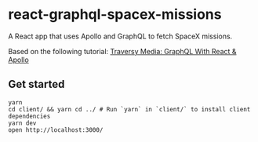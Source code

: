 # react-graphql-spacex-missions

A React app that uses Apollo and GraphQL to fetch SpaceX missions.

Based on the following tutorial: [Traversy Media: GraphQL With React & Apollo](https://www.youtube.com/playlist?list=PLillGF-RfqbZrjw48EXLdM4dsOhURCLZx)

## Get started

```
yarn
cd client/ && yarn cd ../ # Run `yarn` in `client/` to install client dependencies
yarn dev
open http://localhost:3000/
```
